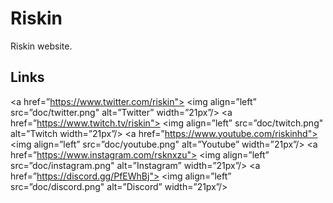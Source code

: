 # Riskin

Riskin website.

## Links

<a href=”https://www.twitter.com/riskin">
    <img align=”left” src=”doc/twitter.png" alt=”Twitter” width=”21px”/>
</a>
<a href=”https://www.twitch.tv/riskin">
    <img align=”left” src=”doc/twitch.png" alt=”Twitch width=”21px”/>
</a>
<a href=”https://www.youtube.com/riskinhd">
    <img align=”left” src=”doc/youtube.png" alt=”Youtube” width=”21px”/>
</a>
<a href=”https://www.instagram.com/rsknxzu">
    <img align=”left” src=”doc/instagram.png" alt=”Instagram” width=”21px”/>
</a>
<a href=”https://discord.gg/PfEWhBj">
    <img align=”left” src=”doc/discord.png" alt=”Discord” width=”21px”/>
</a>
